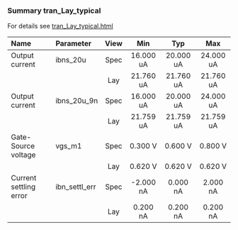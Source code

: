 ### Summary tran_Lay_typical

For details see <a href='tran_Lay_typical.html'>tran_Lay_typical.html</a>

|**Name**|**Parameter**|**View**|**Min** | **Typ** | **Max**|
|:---|:---|:---:|:---:|:---:|:---:|
|Output current|ibns\_20u | Spec | 16.000 uA | 20.000 uA | 24.000 uA |
| | | Lay|21.760 uA | 21.760 uA | 21.760 uA |
|Output current|ibns\_20u\_9n | Spec | 16.000 uA | 20.000 uA | 24.000 uA |
| | | Lay|21.759 uA | 21.759 uA | 21.759 uA |
|Gate-Source voltage|vgs\_m1 | Spec | 0.300 V | 0.600 V | 0.800 V |
| | | Lay|0.620 V | 0.620 V | 0.620 V |
|Current settling error|ibn\_settl\_err | Spec | -2.000 nA | 0.000 nA | 2.000 nA |
| | | Lay|0.200 nA | 0.200 nA | 0.200 nA |
